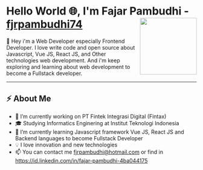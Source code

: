 # Hello World :globe_with_meridians:, I'm Fajar Pambudhi - [fjrpambudhi74](https://fjrpambudhi74.now.sh/) <img align="right" width="150" height="150" src="https://media.giphy.com/media/du3J3cXyzhj75IOgvA/giphy.gif">
:clap: Hey i'm a Web Developer especially Frontend Developer. I love write code and open source about Javascript, Vue JS, React JS, and Other technologies web development. And i'm keep exploring and learning about web development to become a Fullstack developer. 

---
## :zap: About Me
- 🔭 I’m currently working on PT Fintek Integrasi Digital (Fintax)
- :mortar_board: Studying Informatics Enginering at Institut Teknologi Indonesia
- 🌱 I’m currently learning Javascript framework Vue JS, React JS and Backend languages to become Fullstack Developer
- :bulb:  I love innovation and new technologies
- 📫 You can contact me fjrpambudhi@hotmail.com or find in https://id.linkedin.com/in/fajar-pambudhi-4ba044175 

